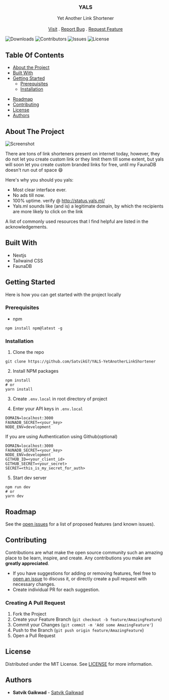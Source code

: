 <p align="center">
  <h3 align="center">YALS</h3>
  <p align="center">
    Yet Another Link Shortener
    <br/>
    <br/>
    <a href="https://yals.ml">Visit</a>
    .
    <a href="https://github.com/SatvikG7/YALS-YetAnotherLinkShortener/issues">Report Bug</a>
    .
    <a href="https://github.com/SatvikG7/YALS-YetAnotherLinkShortener/issues">Request Feature</a>
  </p>
</p>

![Downloads](https://img.shields.io/github/deployments/SatvikG7/YALS-YetAnotherLinkShortener/production?label=vercel&logo=vercel&logoColor=white) ![Contributors](https://img.shields.io/github/contributors/SatvikG7/YALS-YetAnotherLinkShortener?color=dark-green) ![Issues](https://img.shields.io/github/issues/SatvikG7/YALS-YetAnotherLinkShortener) ![License](https://img.shields.io/github/license/SatvikG7/YALS-YetAnotherLinkShortener)

## Table Of Contents

-   [About the Project](#about-the-project)
-   [Built With](#built-with)
-   [Getting Started](#getting-started)
    -   [Prerequisites](#prerequisites)
    -   [Installation](#installation)
<!-- -   [Usage](#usage) -->
-   [Roadmap](#roadmap)
-   [Contributing](#contributing)
-   [License](#license)
-   [Authors](#authors)

## About The Project

![Screenshot](https://raw.githubusercontent.com/SatvikG7/YALS-YetAnotherLinkShortener/master/public/screenshot.jpeg)

There are tons of link shorteners present on internet today, however, they do not let you create custom link or they limit them till some extent, but yals will soon let you create custom branded links for free, until my FaunaDB doesn't run out of space :smile:

Here's why you should you yals:
-   Most clear interface ever.
-   No ads till now.
-   100% uptime. verify @ http://status.yals.ml/
-   Yals.ml sounds like (and is) a legitimate domain, by which the recipients are more likely to click on the link


A list of commonly used resources that I find helpful are listed in the acknowledgements.

## Built With

- Nextjs
- Tailwaind CSS
- FaunaDB

## Getting Started

Here is how you can get started with the project locally

### Prerequisites

-   npm

```
npm install npm@latest -g
```

### Installation

1. Clone the repo
```
git clone https://github.com/SatvikG7/YALS-YetAnotherLinkShortener
```

2. Install NPM packages
```
npm install
# or
yarn install
```

3. Create `.env.local` in root directory of project

4. Enter your API keys in `.env.local`
```
DOMAIN=localhost:3000
FAUNADB_SECRET=<your_key>
NODE_ENV=development
```
If you are using Authentication using Github(optional)
```
DOMAIN=localhost:3000
FAUNADB_SECRET=<your_key>
NODE_ENV=development
GITHUB_ID=<your_client_id>
GITHUB_SECRET=<your_secret>
SECRET=<this_is_my_secret_for_auth>
```

5. Start dev server
```
npm run dev
# or
yarn dev
```

## Roadmap

See the [open issues](https://github.com/SatvikG7/YALS-YetAnotherLinkShortener/issues) for a list of proposed features (and known issues).

## Contributing

Contributions are what make the open source community such an amazing place to be learn, inspire, and create. Any contributions you make are **greatly appreciated**.

-   If you have suggestions for adding or removing features, feel free to [open an issue](https://github.com/SatvikG7/YALS-YetAnotherLinkShortener/issues/new) to discuss it, or directly create a pull request with necessary changes.
-   Create individual PR for each suggestion.

### Creating A Pull Request

1. Fork the Project
2. Create your Feature Branch (`git checkout -b feature/AmazingFeature`)
3. Commit your Changes (`git commit -m 'Add some AmazingFeature'`)
4. Push to the Branch (`git push origin feature/AmazingFeature`)
5. Open a Pull Request

## License

Distributed under the MIT License. See [LICENSE](https://github.com/SatvikG7/YALS-YetAnotherLinkShortener/blob/main/LICENSE) for more information.

## Authors

-   **Satvik Gaikwad** - [Satvik Gaikwad](https://github.com/SatvikG7/)
